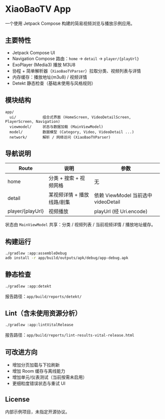 # XiaoBaoTV App

一个使用 Jetpack Compose 构建的简易视频浏览与播放示例应用。

## 主要特性
- Jetpack Compose UI
- Navigation Compose 路由：`home` -> `detail` -> `player/{playUrl}`
- ExoPlayer (Media3) 播放 M3U8
- 协程 + 简单解析器（`XiaoBaoTVParser`）拉取分类、视频列表与详情
- 内存缓存：播放地址(m3u8) / 视频详情
- Detekt 静态检查（基础未使用与风格规则）

## 模块结构
```
app/
  ui/            组合式界面 (HomeScreen, VideoDetailScreen, PlayerScreen, Navigation)
  viewmodel/     状态与数据加载 (MainViewModel)
  model/         数据模型 (Category, Video, VideoDetail ...)
  network/       解析 / 网络访问 (XiaoBaoTVParser)
```

## 导航说明
| Route | 说明 | 参数 |
|-------|------|------|
| home | 分类 + 搜索 + 视频网格 | 无 |
| detail | 某视频详情 + 播放线路/剧集 | 依赖 ViewModel 当前选中 videoDetail |
| player/{playUrl} | 视频播放 | playUrl (经 Uri.encode) |

状态由 `MainViewModel` 共享：分类 / 视频列表 / 当前视频详情 / 播放地址缓存。

## 构建运行
```bash
./gradlew :app:assembleDebug
adb install -r app/build/outputs/apk/debug/app-debug.apk
```

## 静态检查
```bash
./gradlew :app:detekt
```
报告路径：`app/build/reports/detekt/`

## Lint（含未使用资源分析）
```bash
./gradlew :app:lintVitalRelease
```
报告路径：`app/build/reports/lint-results-vital-release.html`

## 可改进方向
- 增加分页加载与下拉刷新
- 增加 Room 缓存与离线能力
- 增加单元/仪表测试（当前按需未启用）
- 更细粒度错误状态与重试 UI

## License
内部示例项目，未指定开源协议。

